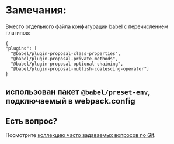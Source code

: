 # Замечания: 
Вместо отдельного файла конфигурации babel с перечислением плагинов:
```
{
"plugins": [
  "@babel/plugin-proposal-class-properties",
  "@babel/plugin-proposal-private-methods",
  "@babel/plugin-proposal-optional-chaining",
  "@babel/plugin-proposal-nullish-coalescing-operator"]
}
```
использован пакет ```@babel/preset-env```, подключаемый в webpack.config
--
## Есть вопрос?
Посмотрите [коллекцию часто задаваемых вопросов по Git](http://firstaidgit.ru).
